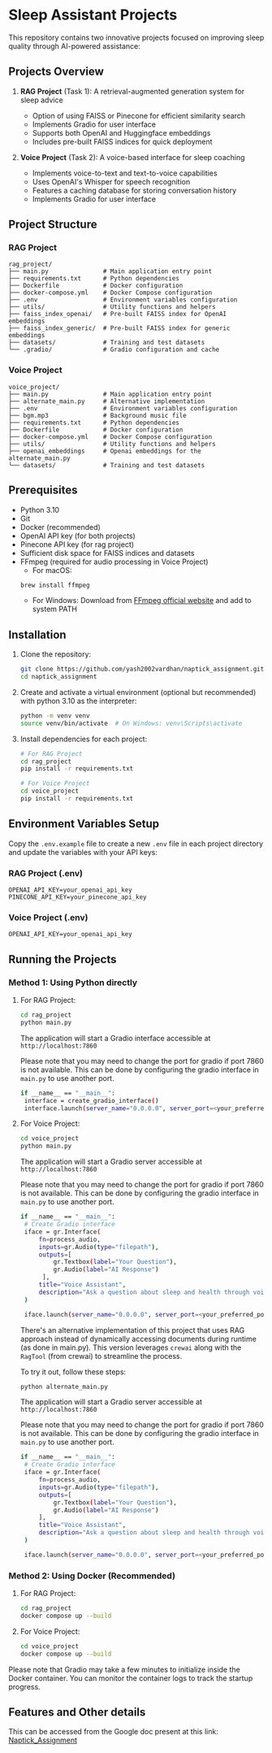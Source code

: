 # Sleep Assistant Projects

This repository contains two innovative projects focused on improving sleep quality through AI-powered assistance:

## Projects Overview

1. **RAG Project** (Task 1): A retrieval-augmented generation system for sleep advice
   - Option of using FAISS or Pinecone for efficient similarity search
   - Implements Gradio for user interface
   - Supports both OpenAI and Huggingface embeddings
   - Includes pre-built FAISS indices for quick deployment

2. **Voice Project** (Task 2): A voice-based interface for sleep coaching
   - Implements voice-to-text and text-to-voice capabilities
   - Uses OpenAI's Whisper for speech recognition
   - Features a caching database for storing conversation history
   - Implements Gradio for user interface

## Project Structure

### RAG Project
```
rag_project/
├── main.py               # Main application entry point
├── requirements.txt      # Python dependencies
├── Dockerfile            # Docker configuration
├── docker-compose.yml    # Docker Compose configuration
├── .env                  # Environment variables configuration
├── utils/                # Utility functions and helpers
├── faiss_index_openai/   # Pre-built FAISS index for OpenAI embeddings
├── faiss_index_generic/  # Pre-built FAISS index for generic embeddings
├── datasets/             # Training and test datasets
└── .gradio/              # Gradio configuration and cache
```

### Voice Project
```
voice_project/
├── main.py               # Main application entry point
├── alternate_main.py     # Alternative implementation
├── .env                  # Environment variables configuration
├── bgm.mp3               # Background music file
├── requirements.txt      # Python dependencies
├── Dockerfile            # Docker configuration
├── docker-compose.yml    # Docker Compose configuration
├── utils/                # Utility functions and helpers
├── openai_embeddings     # Openai embeddings for the alternate_main.py
└── datasets/             # Training and test datasets
```

## Prerequisites

- Python 3.10
- Git
- Docker (recommended)
- OpenAI API key (for both projects)
- Pinecone API key (for rag project)
- Sufficient disk space for FAISS indices and datasets
- FFmpeg (required for audio processing in Voice Project)
  - For macOS: 
   ```bash
   brew install ffmpeg
   ```
  - For Windows: Download from [FFmpeg official website](https://ffmpeg.org/download.html) and add to system PATH

## Installation

1. Clone the repository:
   ```bash
   git clone https://github.com/yash2002vardhan/naptick_assignment.git
   cd naptick_assignment
   ```

2. Create and activate a virtual environment (optional but recommended) with python 3.10 as the interpreter:
   ```bash
   python -m venv venv
   source venv/bin/activate  # On Windows: venv\Scripts\activate
   ```

3. Install dependencies for each project:
   ```bash
   # For RAG Project
   cd rag_project
   pip install -r requirements.txt

   # For Voice Project
   cd voice_project
   pip install -r requirements.txt
   ```

## Environment Variables Setup

Copy the `.env.example` file to create a new `.env` file in each project directory and update the variables with your API keys:

### RAG Project (.env)
```
OPENAI_API_KEY=your_openai_api_key
PINECONE_API_KEY=your_pinecone_api_key
```

### Voice Project (.env)
```
OPENAI_API_KEY=your_openai_api_key
```

## Running the Projects

### Method 1: Using Python directly

1. For RAG Project:
   ```bash
   cd rag_project
   python main.py
   ```
   The application will start a Gradio interface accessible at `http://localhost:7860`

   Please note  that you may need to change the port for gradio if port 7860 is not available. This can be done by configuring the gradio interface in `main.py` to use another port.
   ``` bash
   if __name__ == "__main__":
    interface = create_gradio_interface()
    interface.launch(server_name="0.0.0.0", server_port=<your_preferred_port>)
   ```

2. For Voice Project:
   ```bash
   cd voice_project
   python main.py
   ```
   The application will start a Gradio server accessible at `http://localhost:7860`

   Please note  that you may need to change the port for gradio if port 7860 is not available. This can be done by configuring the gradio interface in `main.py` to use another port.
   ``` bash
   if __name__ == "__main__":
    # Create Gradio interface
    iface = gr.Interface(
        fn=process_audio,
        inputs=gr.Audio(type="filepath"),
        outputs=[
            gr.Textbox(label="Your Question"),
            gr.Audio(label="AI Response")
         ],
        title="Voice Assistant",
        description="Ask a question about sleep and health through voice"
    )

    iface.launch(server_name="0.0.0.0", server_port=<your_preferred_port>)
   ```
   There's an alternative implementation of this project that uses RAG approach instead of dynamically accessing documents during runtime (as done in main.py). This version leverages `crewai` along with the `RagTool` (from crewai) to streamline the process.

   To try it out, follow these steps:

   ```bash
   python alternate_main.py
   ```
   The application will start a Gradio server accessible at `http://localhost:7860`

   Please note  that you may need to change the port for gradio if port 7860 is not available. This can be done by configuring the gradio interface in `main.py` to use another port.
   ``` bash
   if __name__ == "__main__":
    # Create Gradio interface
    iface = gr.Interface(
        fn=process_audio,
        inputs=gr.Audio(type="filepath"),
        outputs=[
            gr.Textbox(label="Your Question"),
            gr.Audio(label="AI Response")
        ],
        title="Voice Assistant",
        description="Ask a question about sleep and health through voice"
    )

    iface.launch(server_name="0.0.0.0", server_port=<your_preferred_port>)
   ```



### Method 2: Using Docker (Recommended)

1. For RAG Project:
   ```bash
   cd rag_project
   docker compose up --build
   ```

2. For Voice Project:
   ```bash
   cd voice_project
   docker compose up --build
   ```

Please note that Gradio may take a few minutes to initialize inside the Docker container. You can monitor the container logs to track the startup progress. 

## Features and Other details
This can be accessed from the Google doc present at this link: [Naptick_Assignment](https://docs.google.com/document/d/1L-lmqtymVzcR5taQ-d3nLUIdj7yirM4yEspezLH29aw/edit?usp=sharing)
